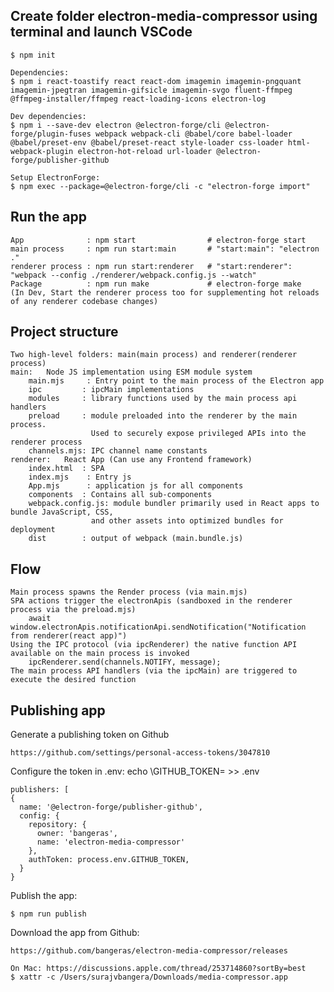 ## Create folder electron-media-compressor using terminal and launch VSCode
    $ npm init
    
    Dependencies:
    $ npm i react-toastify react react-dom imagemin imagemin-pngquant imagemin-jpegtran imagemin-gifsicle imagemin-svgo fluent-ffmpeg @ffmpeg-installer/ffmpeg react-loading-icons electron-log

    Dev dependencies:
    $ npm i --save-dev electron @electron-forge/cli @electron-forge/plugin-fuses webpack webpack-cli @babel/core babel-loader @babel/preset-env @babel/preset-react style-loader css-loader html-webpack-plugin electron-hot-reload url-loader @electron-forge/publisher-github

    Setup ElectronForge:
    $ npm exec --package=@electron-forge/cli -c "electron-forge import"

## Run the app
    App              : npm start                # electron-forge start
    main process     : npm run start:main       # "start:main": "electron ."
    renderer process : npm run start:renderer   # "start:renderer": "webpack --config ./renderer/webpack.config.js --watch"
    Package          : npm run make             # electron-forge make
    (In Dev, Start the renderer process too for supplementing hot reloads of any renderer codebase changes)
    
## Project structure   
    Two high-level folders: main(main process) and renderer(renderer process)	
    main:   Node JS implementation using ESM module system	
        main.mjs     : Entry point to the main process of the Electron app
        ipc         : ipcMain implementations
        modules     : library functions used by the main process api handlers
        preload     : module preloaded into the renderer by the main process. 
                      Used to securely expose privileged APIs into the renderer process
        channels.mjs: IPC channel name constants
    renderer:   React App (Can use any Frontend framework)
        index.html  : SPA
        index.mjs    : Entry js
        App.mjs      : application js for all components
        components  : Contains all sub-components
        webpack.config.js: module bundler primarily used in React apps to bundle JavaScript, CSS,       
                      and other assets into optimized bundles for deployment 
        dist        : output of webpack (main.bundle.js)


## Flow
    Main process spawns the Render process (via main.mjs)
    SPA actions trigger the electronApis (sandboxed in the renderer process via the preload.mjs)
        await window.electronApis.notificationApi.sendNotification("Notification from renderer(react app)") 
    Using the IPC protocol (via ipcRenderer) the native function API  available on the main process is invoked 
        ipcRenderer.send(channels.NOTIFY, message);
    The main process API handlers (via the ipcMain) are triggered to execute the desired function
    

## Publishing app
    

Generate a publishing token on Github

    https://github.com/settings/personal-access-tokens/3047810
    

Configure the token in .env:
    echo \GITHUB_TOKEN=<copy from github> >> .env 

    publishers: [
    {
      name: '@electron-forge/publisher-github',
      config: {
        repository: {
          owner: 'bangeras',
          name: 'electron-media-compressor'
        },
        authToken: process.env.GITHUB_TOKEN,
      }
    }

Publish the app:

    $ npm run publish

Download the app from Github:

    https://github.com/bangeras/electron-media-compressor/releases

    On Mac: https://discussions.apple.com/thread/253714860?sortBy=best
    $ xattr -c /Users/surajvbangera/Downloads/media-compressor.app